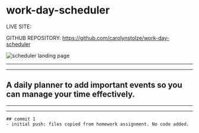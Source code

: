 # work-day-scheduler

LIVE SITE:
<!-- https://carolynstolze.github.io/work-day-scheduler.github.io/  -->

GITHUB REPOSITORY:
https://github.com/carolynstolze/work-day-scheduler

![scheduler landing page](./Assets/.....)


- - -
- - -

## A daily planner to add important events so you can manage your time effectively.

- - -
- - -

```
## commit 1
- initial push: files copied from homework assignment. No code added.

